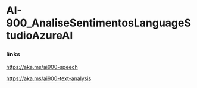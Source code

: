 # AI-900_AnaliseSentimentosLanguageStudioAzureAI

### links

https://aka.ms/ai900-speech

https://aka.ms/ai900-text-analysis
